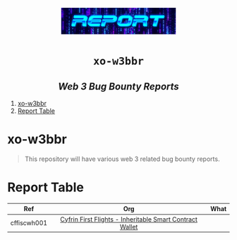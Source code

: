<p align="center"><a href="https://x.com/xyizko" target="_blank" rel="noopener noreferrer"><img src="https://raw.githubusercontent.com/xyizko/xo-tagz/refs/heads/main/gfx/o.png"></a></p>

<h1 align="center"><code> xo-w3bbr </code></h1>
<h2 align="center"><i> Web 3 Bug Bounty Reports </i></h2>

1. [xo-w3bbr](#xo-w3bbr)
2. [Report Table](#report-table)


# xo-w3bbr
> This repository will have various web 3 related bug bounty reports. 

# Report Table

Ref | Org | What
:--: | :--: | :--:
cffiscwh001 | [Cyfrin First Flights - Inheritable Smart Contract Wallet](https://codehawks.cyfrin.io/c/2025-03-inheritable-smart-contract-wallet) | 

